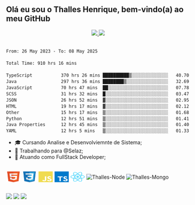 ## Olá eu sou o Thalles Henrique, bem-vindo(a) ao meu GitHub

<div align="center">
  <a href="https://github.com/Thalles-HsA">
  <img height="180em" src="https://github-readme-stats.vercel.app/api?username=Thalles-HsA&show_icons=true&theme=radical&include_all_commits=true&count_private=true"/>
  <img height="180em" src="https://github-readme-stats.vercel.app/api/top-langs/?username=Thalles-HsA&exclude_repo=github-readme-stats,Pong,Freeway-JS&langs_count=5&theme=radical"/>
</div><br>
  
  <!--START_SECTION:waka-->

```txt
From: 26 May 2023 - To: 08 May 2025

Total Time: 910 hrs 16 mins

TypeScript           370 hrs 26 mins ██████████▒░░░░░░░░░░░░░░   40.70 %
Java                 297 hrs 36 mins ████████▒░░░░░░░░░░░░░░░░   32.69 %
JavaScript           70 hrs 47 mins  ██░░░░░░░░░░░░░░░░░░░░░░░   07.78 %
SCSS                 31 hrs 32 mins  █░░░░░░░░░░░░░░░░░░░░░░░░   03.47 %
JSON                 26 hrs 52 mins  ▓░░░░░░░░░░░░░░░░░░░░░░░░   02.95 %
HTML                 19 hrs 17 mins  ▓░░░░░░░░░░░░░░░░░░░░░░░░   02.12 %
Other                15 hrs 17 mins  ▒░░░░░░░░░░░░░░░░░░░░░░░░   01.68 %
Python               12 hrs 51 mins  ▒░░░░░░░░░░░░░░░░░░░░░░░░   01.41 %
Java Properties      12 hrs 45 mins  ▒░░░░░░░░░░░░░░░░░░░░░░░░   01.40 %
YAML                 12 hrs 5 mins   ▒░░░░░░░░░░░░░░░░░░░░░░░░   01.33 %
```

<!--END_SECTION:waka-->

  - 🎓 Cursando Analise e Desenvolviemnte de Sistema;
  - 🌱 Trabalhando para @Selaz;
  - 🎯 Atuando como FullStack Developer;
 
<div style="display: inline_block"><br>
  <img align="center" alt="Thalles-HTML" height="30" width="40" src="https://raw.githubusercontent.com/devicons/devicon/master/icons/html5/html5-original.svg">
  <img align="center" alt="Thalles-CSS" height="30" width="40" src="https://raw.githubusercontent.com/devicons/devicon/master/icons/css3/css3-original.svg">
  <img align="center" alt="Thalles-Js" height="30" width="40" src="https://raw.githubusercontent.com/devicons/devicon/master/icons/javascript/javascript-plain.svg">
  <img align="center" alt="Thalles-Ts" height="30" width="40" src="https://raw.githubusercontent.com/devicons/devicon/master/icons/typescript/typescript-plain.svg">
  <img align="center" alt="Thalles-React" height="30" width="40" src="https://raw.githubusercontent.com/devicons/devicon/master/icons/react/react-original.svg">
  <img align="center" alt="Thalles-Node" height="30" width="40" src="https://cdn.jsdelivr.net/gh/devicons/devicon/icons/nodejs/nodejs-original.svg" />
  <img align="center" alt="Thalles-Mongo" height="30" width="40" src="https://cdn.jsdelivr.net/gh/devicons/devicon/icons/mongodb/mongodb-original.svg" />
  
</div>

 ##
  
<div>
  <a href="https://www.linkedin.com/in/thalles-hsa" target="_blank"><img src="https://img.shields.io/badge/-LinkedIn-%230077B5?style=for-the-badge&logo=linkedin&logoColor=white" target="_blank"></a> 
  <a href="https://instagram.com/thalleshsa" target="_blank"><img src="https://img.shields.io/badge/-Instagram-%23E4405F?style=for-the-badge&logo=instagram&logoColor=white" target="_blank"></a>
  <a href = "mailto:thsa.henrique@gmail.com"><img src="https://img.shields.io/badge/-Gmail-%23333?style=for-the-badge&logo=gmail&logoColor=white" target="_blank"></a>
   
</div>

